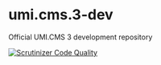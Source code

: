umi.cms.3-dev
=============

Official UMI.CMS 3 development repository

[![Scrutinizer Code Quality](https://scrutinizer-ci.com/g/Umisoft/umi.cms.3-dev/badges/quality-score.png?b=dev&s=f8e7d72d796fb24475b431ffd024d92e60f7a16a)](https://scrutinizer-ci.com/g/Umisoft/umi.cms.3-dev/?branch=dev)
